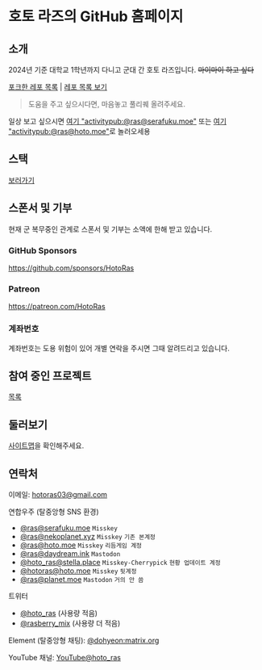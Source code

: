 # 호토 라즈의 GitHub 홈페이지
## 소개
2024년 기준 대학교 1학년까지 다니고 군대 간 호토 라즈입니다. ~~마이마이 하고 싶다~~

[포크한 레포 목록](./forklookup/) | [레포 목록 보기](https://github.com/HotoRas?tab=repositories)

> 도움을 주고 싶으시다면, 마음놓고 풀리퀘 올려주세요.

일상 보고 싶으시면 [여기 "activitypub:@ras@serafuku.moe"](https://serafuku.moe/@ras) 또는 [여기 "activitypub:@ras@hoto.moe"](https://hoto.moe/@ras)로 놀러오세용

## 스택
[보러가기](./stacks/)


## 스폰서 및 기부
현재 군 복무중인 관계로 스폰서 및 기부는 소액에 한해 받고 있습니다.

### GitHub Sponsors
https://github.com/sponsors/HotoRas

### Patreon
https://patreon.com/HotoRas

### 계좌번호
계좌번호는 도용 위험이 있어 개별 연락을 주시면 그때 알려드리고 있습니다.

## 참여 중인 프로젝트
[목록](./projects/)

## 둘러보기
[사이트맵](./sitemap/)을 확인해주세요.

## 연락처
이메일: <hotoras03@gmail.com>

연합우주 (탈중앙형 SNS 환경)
- [@ras@serafuku.moe](https://serafuku.moe/@ras) `Misskey`
- [@ras@nekoplanet.xyz](https://nekoplanet.xyz/@ras) `Misskey` `기존 본계정`
- [@ras@hoto.moe](https://hoto.moe/@ras) `Misskey` `리듬게임 계정`
- [@ras@daydream.ink](https://daydream.ink/@ras) `Mastodon`
- [@hoto_ras@stella.place](https://stella.place/@hoto_ras) `Misskey-Cherrypick` `현황 업데이트 계정`
- [@hotoras@hoto.moe](https://hoto.moe/@hotoras) `Misskey` `뒷계정`
- [@ras@planet.moe](https://planet.moe/@ras) `Mastodon` `거의 안 씀`

트위터
- [@hoto_ras](https://twitter.com/hoto_ras) (사용량 적음)
- [@rasberry_mix](https://twitter.com/rasberry_mix) (사용량 더 적음)

Element (탈중앙형 채팅): [@dohyeon:matrix.org](https://matrix.to/#/@dohyeon:matrix.org)

YouTube 채널: [YouTube@hoto_ras](https://youtube.com/@hoto_ras)
